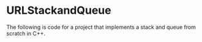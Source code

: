 # URLStackandQueue
The following is code for a project that implements a stack and queue from scratch in C++. 
